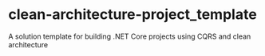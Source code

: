 # clean-architecture-project_template
A solution template for building .NET Core projects using CQRS and clean architecture
